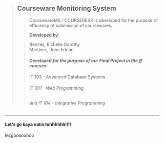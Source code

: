 > ## <span style="color=#FFBF00">Courseware Monitoring System</span>
>
>
>> CoursewareMS / COURSEDESK is developed for the purpose of efficiency of submission of coursewares.
>>
>>
>>**Developed by:**
>>
>>Benitez, Richelle Dorothy  
>>Martinez, John Edrian
>>
>> #### *Developed for the purpose of our Final Project in the ff courses:*
>>  IT 103 - Advanced Database Systems
>> ###### IT 301 - Web Programming
>> ###### and IT 104 - Integrative Programming
>

- - - -















#### Let's go kaya natin tohhhhhh!!!!


lezgoooooooo
